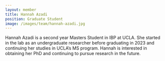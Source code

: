 ```yaml
---
layout: member
title: Hannah Azadi
position: Graduate Student
image: /images/team/hannah-azadi.jpg
---
```


Hannah Azadi is a second year Masters Student in IBP at UCLA. She started in the lab as an undergraduate researcher before graduating in 2023 and continuing her studies in UCLA’s MS program. Hannah is interested in obtaining her PhD and continuing to pursue research in the future.
